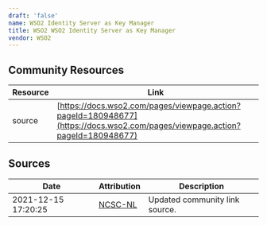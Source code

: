 ```yaml
---
draft: 'false'
name: WSO2 Identity Server as Key Manager
title: WSO2 WSO2 Identity Server as Key Manager
vendor: WSO2
---
```



## Community Resources
| Resource | Link |
| --- | --- |
| source | [https://docs.wso2.com/pages/viewpage.action?pageId=180948677](https://docs.wso2.com/pages/viewpage.action?pageId=180948677) |


## Sources
| Date | Attribution | Description |
| --- | --- | --- |
| 2021-12-15 17:20:25 | [NCSC-NL](https://github.com/NCSC-NL/log4shell/blob/main/software/README.md) | Updated community link source.  |
